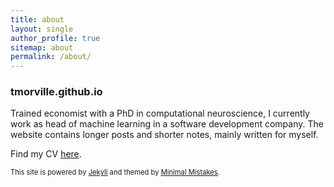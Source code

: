 ```yaml
---
title: about
layout: single
author_profile: true
sitemap: about
permalink: /about/
---
```


### tmorville.github.io
Trained economist with a PhD in computational neuroscience, I currently work as head of machine learning in a software development company. The  website contains longer posts and shorter notes, mainly written for myself. 

Find my CV [here](https://tmorville.github.io/markdown-cv/). 

<span style="font-size:0.8em;"> This site is powered by [Jekyll](https://jekyllrb.com/) and themed by [Minimal Mistakes](https://mmistakes.github.io/minimal-mistakes/). </span>
